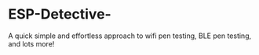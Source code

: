 # ESP-Detective-
A quick simple and effortless approach to wifi pen testing, BLE pen testing, and lots more!  
